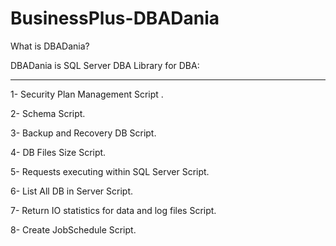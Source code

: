 # BusinessPlus-DBADania
What is DBADania?

DBADania is SQL Server DBA Library for DBA:
____________________________________
1- Security Plan Management Script .

2- Schema Script.

3- Backup and Recovery DB Script.

4- DB Files Size Script.

5- Requests executing within SQL Server Script.

6- List All DB in Server Script.

7- Return IO statistics for data and log files Script.

8- Create JobSchedule Script.









